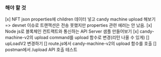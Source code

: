 ### 해야 할 것
[x] NFT json properties에 children 데이터 넣고 candy machine upload 해보기 => devnet 이슈로 트랜잭션은 전송 못했지만 properties 관련 에러는 안 났음.
[x] Node js로 블록체인 컨트랙트와 통신하는 API Server 샘플 만들어보기
[x] candy-machine-v2의 upload command를 upload 함수로 변경(리턴 나올 수 있게)
[] upLoadV2 변경하기
[] route.js에서 candy-machine-v2의 upload 함수를 호출
[] postman에서 /upload API 호출 테스트